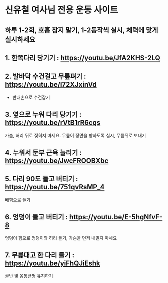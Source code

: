 # 신유철 여사님 전용 운동 사이트

## 하루 1-2회, 호흡 참지 말기, 1-2동작씩 실시, 체력에 맞게 실시하세요

## 1. 한쪽다리 당기기 : https://youtu.be/JfA2KHS-2LQ

## 2. 발바닥 수건걸고 무릎펴기 : https://youtu.be/I72XJxinVd 
- 반대손으로 수건잡기

## 3. 옆으로 누워 다리 당기기 : https://youtu.be/rVtB1rR6cqs
가슴, 허리 뒤로 젖히지 마세요. 무릎이 정면을 향하도록 실시, 무릎뒤로 보내기

## 4. 누워서 둔부 근육 늘리기 : https://youtu.be/JwcFROOBXbc

## 5. 다리 90도 들고 버티기 : https://youtu.be/751qvRsMP_4
배힘으로 들기

## 6. 엉덩이 들고 버티기 : https://youtu.be/E-5hgNfvF-8
엉덩이 힘으로 엉덩이와 허리 들기, 가슴을 먼저 내밀지 마세요

## 7. 무릎대고 한 다리 들기 : https://youtu.be/yiFhQJiEshk
골반 및 몸통균형 유지하기
